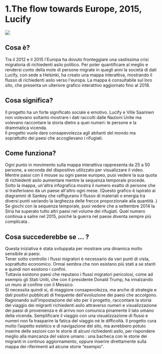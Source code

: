 # 1.The flow towards Europe, 2015, Lucify

![](https://www.healthonthemove.net/wp-content/uploads/2019/04/the-flow-towards-europe.jpg) 

## Cosa è?

Tra il 2012 e il 2015 l'Europa ha dovuto fronteggiare una vastissima crisi migratoria di richiedenti asilo politico. Per poter quantificare al meglio e rendersi conto della mole di persone migrate in quegli anni la società di dati Lucify, con sede a Helsinki, ha creato una mappa interattiva, mostrando il flusso di richiedenti asilo verso l'europa. La mappa è consultabile sul loro sito, che presenta un ulteriore grafico interattivo aggiornato fino al 2018.

## Cosa significa?

Il progetto ha un forte significato sociale e emotivo. Lucify e Ville Saarinen non volevano soltanto mostrare i dati raccolti dalle Nazioni Unite ma volevano raccontare la storia dietro a quei numeri: le persone e la drammatica vicenda.  
Il progetto vuole dare consapevolezza agli abitanti del mondo ma soprattutto dei paesi che accoglievano i rifugiati.

## Come funziona?

Ogni punto in movimento sulla mappa interattiva rappresenta da 25 a 50 persone, a seconda del dispositivo utilizzato per visualizzare il video. Mentre passi con il mouse su ogni paese europeo, puoi vedere la sua quota di richiedenti asilo aumentare mentre la sequenza temporale procede.  
Sotto la mappa, un'altra infografica mostra il numero esatto di persone che si trasferivano da un paese all'altro ogni mese. (Questo grafico è ispirato ai diagrammi di Sankey che raffigurano il flusso di materiali o energia tra diversi punti variando la larghezza delle frecce proporzionale alla quantità .) Se giochi con la sequenza temporale, puoi vedere che a settembre 2014 la Siria ha superato tutto altri paesi nel volume dei rifugiati. Quel numero continua a salire nel 2015, poiché la guerra nel paese diventa sempre più complicata .  

## Cosa succederebbe se ... ?

Questa iniziativa è stata sviluppata per mostrare una dinamica molto sensibile ai paesi.  
Tener sotto controllo i flussi migratori è necessario da vari punti di vista, soprattutto economico. Ormai sembra che non esistano più stati a se stanti e quindi non esistono i confini.  
Tuttavia esistono paesi che reputano i flussi migratori pericolosi, come ad esempio gli Stati Uniti, che con il presidente Donald Trump, ha innalzando un muro al confine con il Messico.  
Si necessita quindi si, di maggiore consapevolezza, ma anche di strategie e dati positivi pubblicati di frequente dell'evoluzione dei paesi che accolgono.
Ragionando sull’impostazione del sito per il progetto, raccontare la storia del viaggio dei migranti richiedenti asilo attraverso numeri e visualizzazione dei paesi di provenienza e di arrivo non comunica pinamente il lato umano della vicenda. Semplificare il viaggio con una visualizzazione di flussi e numeri non fa trasparire la fatica del viaggio né le difficoltà. Il progetto cura molto l’aspetto estetico e di navigazione del sito, ma avrebbero potuto inserire delle sezioni con le storie di alcuni richiedenti asilo, per rispondere meglio alla mancanza del valore umano : una bacheca con le storie dei migranti in continuo aggiornamento, oppure inserire direttamente sulla mappa dei riferimenti ad alcune storie “esempio”.
